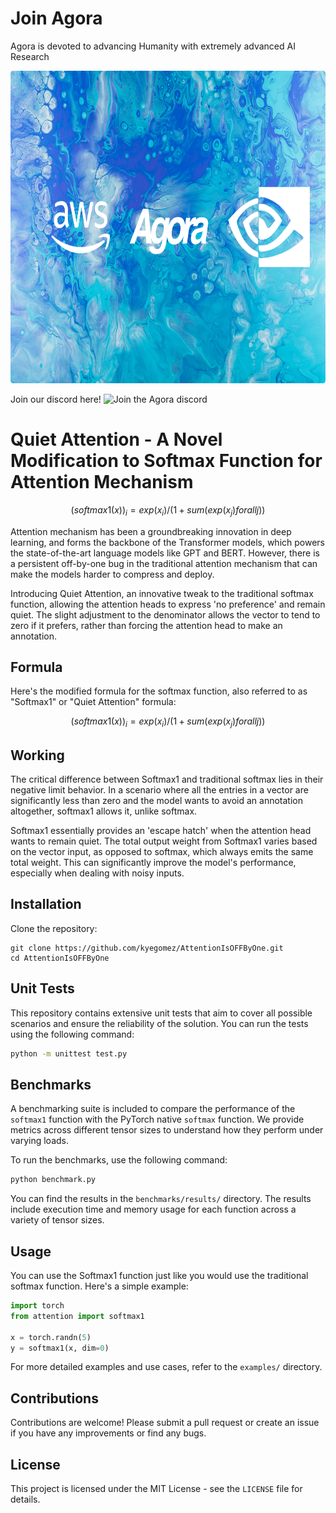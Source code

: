 <div class='center'>

# Join Agora
Agora is devoted to advancing Humanity with extremely advanced AI Research

<img src="partnership-banner.png" alt="Agora banner" width="700" height="500" >

Join our discord here!
![Join the Agora discord](https://img.shields.io/discord/1110910277110743103?label=Discord&logo=discord&logoColor=white&style=plastic&color=d7b023)

</div>




# Quiet Attention - A Novel Modification to Softmax Function for Attention Mechanism

```math
(softmax1(x))_i = exp(x_i) / (1 + sum(exp(x_j) for all j))
```

Attention mechanism has been a groundbreaking innovation in deep learning, and forms the backbone of the Transformer models, which powers the state-of-the-art language models like GPT and BERT. However, there is a persistent off-by-one bug in the traditional attention mechanism that can make the models harder to compress and deploy.

Introducing Quiet Attention, an innovative tweak to the traditional softmax function, allowing the attention heads to express 'no preference' and remain quiet. The slight adjustment to the denominator allows the vector to tend to zero if it prefers, rather than forcing the attention head to make an annotation.

## Formula

Here's the modified formula for the softmax function, also referred to as "Softmax1" or "Quiet Attention" formula:

```math
(softmax1(x))_i = exp(x_i) / (1 + sum(exp(x_j) for all j))
```

## Working

The critical difference between Softmax1 and traditional softmax lies in their negative limit behavior. In a scenario where all the entries in a vector are significantly less than zero and the model wants to avoid an annotation altogether, softmax1 allows it, unlike softmax.

Softmax1 essentially provides an 'escape hatch' when the attention head wants to remain quiet. The total output weight from Softmax1 varies based on the vector input, as opposed to softmax, which always emits the same total weight. This can significantly improve the model's performance, especially when dealing with noisy inputs.


## Installation

Clone the repository:

```
git clone https://github.com/kyegomez/AttentionIsOFFByOne.git
cd AttentionIsOFFByOne
```

## Unit Tests

This repository contains extensive unit tests that aim to cover all possible scenarios and ensure the reliability of the solution. You can run the tests using the following command:

```bash
python -m unittest test.py
```

## Benchmarks

A benchmarking suite is included to compare the performance of the `softmax1` function with the PyTorch native `softmax` function. We provide metrics across different tensor sizes to understand how they perform under varying loads.

To run the benchmarks, use the following command:

```bash
python benchmark.py
```

You can find the results in the `benchmarks/results/` directory. The results include execution time and memory usage for each function across a variety of tensor sizes.

## Usage

You can use the Softmax1 function just like you would use the traditional softmax function. Here's a simple example:

```python
import torch
from attention import softmax1

x = torch.randn(5)
y = softmax1(x, dim=0)
```

For more detailed examples and use cases, refer to the `examples/` directory.

## Contributions

Contributions are welcome! Please submit a pull request or create an issue if you have any improvements or find any bugs.

## License

This project is licensed under the MIT License - see the `LICENSE` file for details.
